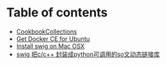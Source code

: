 # Table of contents

* [CookbookCollections](README.md)
* [Get Docker CE for Ubuntu](get-docker-ce-for-ubuntu.md)
* [Install swig on Mac OSX](install-swig-on-mac-osx.md)
* [swig 把c/c++ 封装成python可调用的so文动态链接库](swig-ba-cc++-feng-zhuang-cheng-python-ke-tiao-yong-de-so-wen-dong-tai-lian-jie-ku.md)


